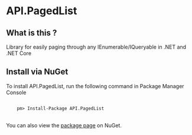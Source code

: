 # API.PagedList
<h2> What is this ?</h2>
<p>
Library for easily paging through any IEnumerable/IQueryable in .NET and .NET Core
</p>
<h2> Install via NuGet</h2>
To install API.PagedList, run the following command in Package Manager Console
<pre lang="code">
<code>
    pm> Install-Package API.PagedList
</code>
</pre>
<p>You can also view the <a href="https://www.nuget.org/packages/API.PagedList" rel="nofollow">package page</a> on NuGet.</p>
